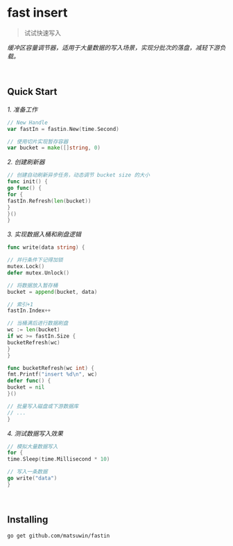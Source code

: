 # fast insert

> 试试快速写入

*缓冲区容量调节器，适用于大量数据的写入场景，实现分批次的落盘，减轻下游负载。*

<br>

## Quick Start

*1. 准备工作*

```go
// New Handle
var fastIn = fastin.New(time.Second)

// 使用切片实现暂存容器
var bucket = make([]string, 0)
```

*2. 创建刷新器*

```go
// 创建自动刷新异步任务，动态调节 bucket size 的大小
func init() {
go func() {
for {
fastIn.Refresh(len(bucket))
}
}()
}
```

*3. 实现数据入桶和刷盘逻辑*

```go
func write(data string) {

// 并行条件下记得加锁
mutex.Lock()
defer mutex.Unlock()

// 将数据放入暂存桶
bucket = append(bucket, data)

// 索引+1
fastIn.Index++

// 当桶满后进行数据刷盘
wc := len(bucket)
if wc >= fastIn.Size {
bucketRefresh(wc)
}
}

func bucketRefresh(wc int) {
fmt.Printf("insert %d\n", wc)
defer func() {
bucket = nil
}()

// 批量写入磁盘或下游数据库
// ...
}
```

*4. 测试数据写入效果*

```go
// 模拟大量数据写入
for {
time.Sleep(time.Millisecond * 10)

// 写入一条数据
go write("data")
}
```

<br>

## Installing

```
go get github.com/matsuwin/fastin
```
